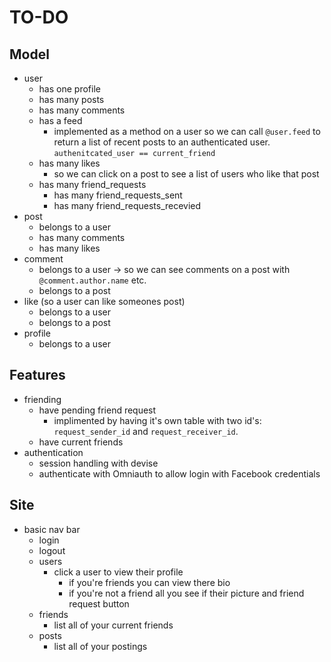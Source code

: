 # TO-DO

## Model
* user
    * has one profile
    * has many posts
    * has many comments
    * has a feed
        * implemented as a method on a user so we can call `@user.feed` to return a list of recent posts to an authenticated user. `authenitcated_user == current_friend`
    * has many likes
        * so we can click on a post to see a list of users who like that post
    * has many friend_requests
        * has many friend_requests_sent
        * has many friend_requests_recevied
* post
    * belongs to a user
    * has many comments
    * has many likes 
* comment
    * belongs to a user -> so we can see comments on a post with `@comment.author.name` etc. 
    * belongs to a post
* like (so a user can like someones post)
    * belongs to a user
    * belongs to a post
* profile
    * belongs to a user

## Features
* friending 
    * have pending friend request  
        * implimented by having it's own table with two id's: `request_sender_id` and `request_receiver_id`.
    * have current friends 
* authentication
    * session handling with devise 
    * authenticate with Omniauth to allow login with Facebook credentials 

## Site
* basic nav bar
    * login
    * logout
    * users
        * click a user to view their profile 
            * if you're friends you can view there bio
            * if you're not a friend all you see if their picture and friend request button
    * friends
        * list all of your current friends
    * posts
        * list all of your postings
    
